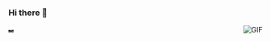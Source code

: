 ### Hi there 👋
<img src="https://github.com/hargun79/hargun79/blob/master/Assets/hi.gif" style="width: 10px;">
  <img align="right" alt="GIF" src="https://media.giphy.com/media/iIqmM5tTjmpOB9mpbn/giphy.gif" />


<!--
**AKGNTIVGHBG/AKGNTIVGHBG** is a ✨ _special_ ✨ repository because its `README.md` (this file) appears on your GitHub profile.

Here are some ideas to get you started:

- 🔭 I’m currently working on ...
- 🌱 I’m currently learning ...
- 👯 I’m looking to collaborate on ...
- 🤔 I’m looking for help with ...
- 💬 Ask me about ...
- 📫 How to reach me: ...
- 😄 Pronouns: ...
- ⚡ Fun fact: ...
-->
